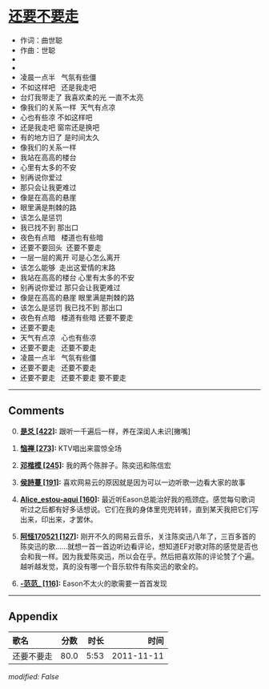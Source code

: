 # [还要不要走](https://music.163.com/song?id=64131)

* 作词：曲世聪
* 作曲：世聪
*
*
* 凌晨一点半   气氛有些僵
* 不如这样吧   还是我走吧
* 台灯我带走了 我喜欢柔的光 一直不太亮
* 像我们的关系一样  天气有点凉
* 心也有些凉 不如这样吧
* 还是我走吧 窗帘还是换吧
* 有的地方旧了 是时间太久
* 像我们的关系一样
* 我站在高高的楼台
* 心里有太多的不安
* 别再说你爱过
* 那只会让我更难过
* 像是在高高的悬崖
* 眼里满是荆棘的路
* 该怎么是惩罚
* 我已找不到 那出口
* 夜色有点暗   楼道也有些暗
* 还要不要回头  还要不要走
* 一层一层的离开 可是心怎么离开
* 该怎么能够  走出这爱情的末路
* 我站在高高的楼台 心里有太多的不安
* 别再说你爱过 那只会让我更难过
* 像是在高高的悬崖 眼里满是荆棘的路
* 该怎么是惩罚 我已找不到 那出口
* 夜色有点暗   楼道有些暗 还要不要走
* 还要不要走
* 天气有点凉   心也有些凉
* 还要不要走   还要不要走
* 凌晨一点半   气氛有些僵
* 还要不要走   还要不要走
* 还要不要走   还要不要走 要不要走


---

## Comments
0. **[是爻 \[422\]](https://music.163.com/#/user/home?id=34076059):** 跟听一千遍后一样，养在深闺人未识[撇嘴]

1. **[恼禅 \[273\]](https://music.163.com/#/user/home?id=68376618):** KTV唱出来震惊全场

2. **[邓楷模 \[245\]](https://music.163.com/#/user/home?id=44827095):** 我的两个陈胖子。陈奕迅和陈信宏

3. **[侯詩蔓 \[191\]](https://music.163.com/#/user/home?id=74600758):** 喜欢网易云的原因就是因为可以一边听歌一边看大家的故事

4. **[Alice_estou-aqui \[160\]](https://music.163.com/#/user/home?id=90676631):** 最近听Eason总能治好我的瓶颈症。感觉每句歌词听过之后都有好多话想说。它们在我的身体里兜兜转转，直到某天我把它们写出来，印出来，才罢休。

5. **[阿怪170521 \[127\]](https://music.163.com/#/user/home?id=429408590):** 刚开不久的网易云音乐，关注陈奕迅八年了，三百多首的陈奕迅的歌……就想一首一首边听边看评论，想知道EF对歌对陈的感觉是否也会和我一样。因为我爱陈奕迅，所以会在乎。然后把喜欢陈的评论赞了个遍。越听越发觉，真的没有哪一个音乐软件有陈奕迅的歌全的。

6. **[-范范_ \[116\]](https://music.163.com/#/user/home?id=501972002):** Eason不太火的歌需要一首首发现



---

## Appendix

|歌名|分数|时长|时间|
|:---|:---:|---:|---:|
|还要不要走|80.0|5:53|2011-11-11

*modified: False*